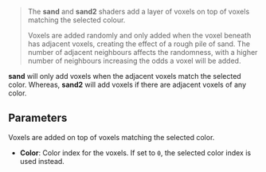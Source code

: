 > The **sand** and **sand2** shaders add a layer of voxels on top of voxels matching the selected colour.
> 
> Voxels are added randomly and only added when the voxel beneath has adjacent voxels, creating the effect of a rough pile of sand. The number of adjacent neighbours affects the randomness, with a higher number of neighbours increasing the odds a voxel will be added.

**sand** will only add voxels when the adjacent voxels match the selected color. Whereas, **sand2** will add voxels if there are adjacent voxels of any color.

## Parameters

Voxels are added on top of voxels matching the selected color.

- **Color**: Color index for the voxels. If set to `0`, the selected color index is used instead.
